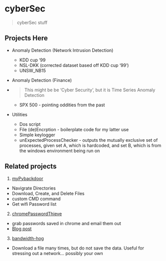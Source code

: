 # cyberSec
> cyberSec stuff 

## Projects Here 

* Anomaly Detection (Network Intrusion Detection) 

  * KDD cup ‘99
  * NSL-DKK (corrected dataset based off KDD cup ‘99’)
  * UNSW_NB15 

* Anomaly Detection (Finance)

* > This might be be ‘Cyber Security’, but it is Time Series Anomaly Detection 

  - SPX 500 - pointing oddities from the past  

* Utilities 
  * Dos script
  * File (de)Encrption - boilerplate code for my latter use 
  * Simple keylogger 
  * unExpectedProcessChecker - outputs the mutually exclusive set of processes, given set A, which is hardcoded, and set B, which is from the windows environment being run on





## Related projects

1. [myPybackdoor](https://github.com/alik604/myPybackdoor)
- Navigrate Directories 
- Download, Create, and Delete Files
- custom CMD command
- Get wifi Password list
2. [chromePasswordThieve](https://github.com/alik604/chromePasswordThieve)
- grab passwords saved in chrome and email them out 
- [Blog post](https://alik604.github.io/chromePasswordThieve/index.html)
3. [bandwidth-hog](https://github.com/alik604/bandwidth-hog)
- Download a file many times, but do not save the data. Useful for stressing out a network... possibly your own
